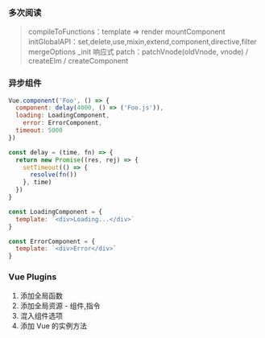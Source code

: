 ### 多次阅读

> compileToFunctions：template => render
> mountComponent
> initGlobalAPI：set,delete,use,mixin,extend,component,directive,filter
> mergeOptions
> _init
> 响应式
> patch：patchVnode(oldVnode, vnode) / createElm / createComponent

### 异步组件
```javascript
Vue.component('Foo', () => {
  component: delay(4000, () => ('Foo.js')),
  loading: LoadingComponent,
 	error: ErrorComponent,
  timeout: 5000
})

const delay = (time, fn) => {
  return new Promise((res, rej) => {
    setTimeout(() => {
      resolve(fn())
    }, time)
  })
}

const LoadingComponent = {
  template: `<div>Loading...</div>`
}

const ErrorComponent = {
  template: `<div>Error</div>`
}
```

### Vue Plugins
1. 添加全局函数
2. 添加全局资源 - 组件,指令
3. 混入组件选项
4. 添加 Vue 的实例方法
